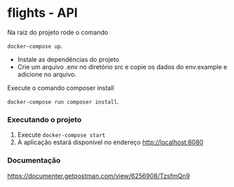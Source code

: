 # flights - API

Na raiz do projeto rode o comando

```docker-compose up```. 

- Instale as dependências do projeto
- Crie um arquivo .env no diretório src e copie os dados do env.example e adicione no arquivo.

 Execute o comando composer install
 
 ```docker-compose run composer install```.

### Executando o projeto

  1. Execute ```docker-compose start```
  2. A aplicação estará disponível no endereço [http://localhost:8080](http://localhost:8080)


### Documentação
 https://documenter.getpostman.com/view/6256908/TzsfmQn9
